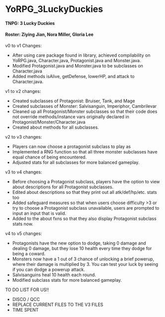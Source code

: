 # YoRPG_3LuckyDuckies
#### TNPG: 3 Lucky Duckies
####  Roster: Ziying Jian, Nora Miller, Gloria Lee

 v0 to v1 Changes: 
 * After using care package found in library, achieved compilability on YoRPG.java, Character.java, Protagonist.java and Monster.java. 
 * Modified Protagonist.java and Monster.java to be subclasses on Character.java
 * Added methods isAlive, getDefense, lowerHP, and attack to Character.java.
 
 v1 to v2 changes:
 * Created subclasses of Protagonist: Bruiser, Tank, and Mage
 * Created subclasses of Monster: Salvisanguin, Imperiphor, Cambrilevar
 * Cleaned up all Protagonist/Monster subclasses so that their code does not override methods/instance vars originally declared in Protagonist/Monster/Character.java
 * Created about methods for all subclasses.

v2 to v3 changes:
* Players can now choose a protagonist subclass to play as 
* Implemented a RNG function so that all three monster subclasses have equal chance of being encountered.
* Adjusted stats for all subclasses for more balanced gameplay.

v3 to v4 changes:
* Before choosing a Protagonist subclass, players have the option to view about descriptions for all Protagonist subclasses.
* Edited about descriptions so that they print out all atk/def/hp/etc. stats too
* Added safeguard measures so that when users choose difficulty >3 or try to choose a Protagonist subclass unavailable, users are prompted to input an input that is valid.
* Added to the about fxns so that they also display Protagonist subclass stats now.

v4 to v5 changes:
* Protagonists have the new option to dodge, taking 0 damage and dealing 0 damage, but they lose 10 health every time they dodge for being a coward.
* Monsters now have a 1 out of 3 chance of unlocking a brief powerup, where their damage is multiplied by 3. You can test your luck by seeing if you can dodge a powerup attack.
* Salvisanguins heal 10 health each round.
* Modified subclass stats for more balanced gameplay.

TO DO LIST FOR US!!
- DISCO / QCC
- REPLACE CURRENT FILES TO THE V3 FILES
- TIME SPENT

